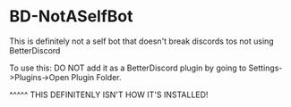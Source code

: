 # BD-NotASelfBot
This is definitely not a self bot that doesn't break discords tos not using BetterDiscord

To use this:
DO NOT add it as a BetterDiscord plugin by going to Settings->Plugins->Open Plugin Folder.

^^^^^ THIS DEFINITENLY ISN'T HOW IT'S INSTALLED!
